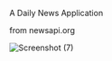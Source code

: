 A Daily News Application

from newsapi.org

![Screenshot (7)](https://user-images.githubusercontent.com/60876387/102886950-11312900-447c-11eb-8700-7f7c9e6c78a0.png)
